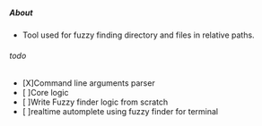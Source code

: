 ##### About
- Tool used for fuzzy finding directory and files in relative paths.


###### todo
- [X]Command line arguments parser
- [ ]Core logic
- [ ]Write Fuzzy finder logic from scratch
- [ ]realtime automplete using fuzzy finder for terminal 
